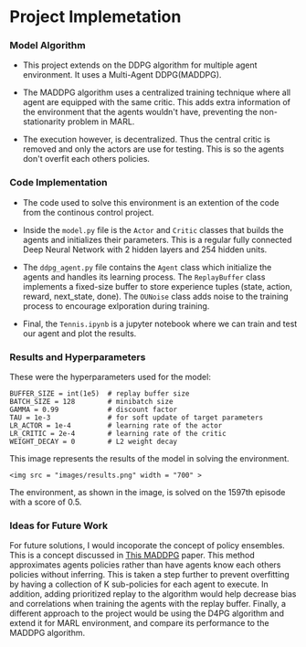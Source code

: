 # Project Implemetation

### Model Algorithm

- This project extends on the DDPG algorithm for multiple agent environment. It uses a Multi-Agent DDPG(MADDPG). 

- The MADDPG algorithm uses a centralized training technique where all agent are equipped with the same critic.
  This adds extra information of the environment that the agents wouldn't have, preventing the non-stationarity problem in MARL.
  
- The execution however, is decentralized. Thus the central critic is removed and only the actors are use for testing. This is so
  the agents don't overfit each others policies.

### Code Implementation

- The code used to solve this environment is an extention of the code from the continous control project.

- Inside the `model.py` file is the `Actor` and `Critic` classes that builds the agents and initializes their parameters.
  This is a regular fully connected Deep Neural Network with 2 hidden layers and 254 hidden units.

- The `ddpg_agent.py` file contains the `Agent` class which initialize the agents and handles its learning process.
  The `ReplayBuffer` class implements a fixed-size buffer to store experience tuples (state, action, reward, next_state, done).
  The `OUNoise` class adds noise to the training process to encourage exlporation during training.

- Final, the `Tennis.ipynb` is a jupyter notebook where we can train and test our agent and plot the results.

### Results and Hyperparameters

These were the hyperparameters used for the model:

```
BUFFER_SIZE = int(1e5)  # replay buffer size
BATCH_SIZE = 128        # minibatch size
GAMMA = 0.99            # discount factor
TAU = 1e-3              # for soft update of target parameters
LR_ACTOR = 1e-4         # learning rate of the actor 
LR_CRITIC = 2e-4        # learning rate of the critic
WEIGHT_DECAY = 0        # L2 weight decay
```

This image represents the results of the model in solving the environment.

`<img src = "images/results.png" width = "700" >`

The environment, as shown in the image, is solved on the 1597th episode with a score of 0.5.

### Ideas for Future Work

For future solutions, I would incoporate the concept of policy ensembles. This is a concept discussed in [This MADDPG](https://arxiv.org/pdf/1706.02275.pdf) paper.
This method approximates agents policies rather than have agents know each others policies without inferring. This is taken a step further to prevent overfitting
by having a collection of K sub-policies for each agent to execute. In addition, adding prioritized replay to the algorithm would help decrease bias and correlations when training the agents with the replay buffer. Finally, a different approach to the project would be using the D4PG algorithm and extend it for MARL
environment, and compare its performance to the MADDPG algorithm.
